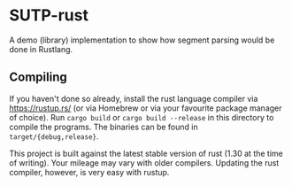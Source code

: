 # SUTP-rust

A demo (library) implementation to show how segment parsing would be done in Rustlang.

## Compiling

If you haven't done so already, install the rust language compiler via https://rustup.rs/ (or via Homebrew or via your favourite package manager of choice). Run `cargo build` or `cargo build --release` in this directory to compile the programs. The binaries can be found in `target/{debug,release}`.

This project is built against the latest stable version of rust (1.30 at the time of writing). Your mileage may vary with older compilers. Updating the rust compiler, however, is very easy with rustup.
